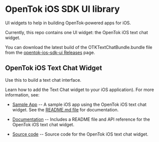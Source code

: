 # OpenTok iOS SDK UI library

UI widgets to help in building OpenTok-powered apps for iOS.

Currently, this repo contains one UI widget: the OpenTok iOS text chat widget.

You can download the latest build of the OTKTextChatBundle.bundle file from the
[opentok-ios-sdk-ui Releases](https://github.com/opentok/opentok-ios-sdk-ui/releases) page.

## OpenTok iOS Text Chat Widget ##

Use this to build a text chat interface.

Learn how to add the Text Chat widget to your iOS application). For more information, see:

* [Sample App](/samples/TextChatSample/) -- A sample iOS app using the OpenTok iOS text chat
  widget. See the [README.md file](/text-chat-sample/README.md) for documentation.

* [Documentation](/TextChat-docs/) -- Includes a README file and API reference for
  the OpenTok iOS text chat widget.

* [Source code](/OTKTextChat/) -- Source code for the OpenTok iOS text chat widget.
